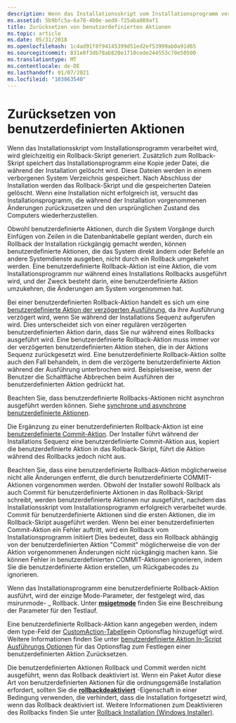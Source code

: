 ```yaml
---
description: Wenn das Installationsskript vom Installationsprogramm verarbeitet wird, wird gleichzeitig ein Rollback-Skript generiert.
ms.assetid: 5b9bfc5a-6a78-4b0e-aed8-f25aba089af1
title: Zurücksetzen von benutzerdefinierten Aktionen
ms.topic: article
ms.date: 05/31/2018
ms.openlocfilehash: 1c4ad91f8f94145399d51ed2ef53999ab0a91d65
ms.sourcegitcommit: 831e8f3db78ab820e1710cede244553c70e50500
ms.translationtype: MT
ms.contentlocale: de-DE
ms.lasthandoff: 01/07/2021
ms.locfileid: "103863540"
---
```

# <a name="rollback-custom-actions"></a>Zurücksetzen von benutzerdefinierten Aktionen

Wenn das Installationsskript vom Installationsprogramm verarbeitet wird, wird gleichzeitig ein Rollback-Skript generiert. Zusätzlich zum Rollback-Skript speichert das Installationsprogramm eine Kopie jeder Datei, die während der Installation gelöscht wird. Diese Dateien werden in einem verborgenen System Verzeichnis gespeichert. Nach Abschluss der Installation werden das Rollback-Skript und die gespeicherten Dateien gelöscht. Wenn eine Installation nicht erfolgreich ist, versucht das Installationsprogramm, die während der Installation vorgenommenen Änderungen zurückzusetzen und den ursprünglichen Zustand des Computers wiederherzustellen.

Obwohl benutzerdefinierte Aktionen, durch die System Vorgänge durch Einfügen von Zeilen in die Datenbanktabelle geplant werden, durch ein Rollback der Installation rückgängig gemacht werden, können benutzerdefinierte Aktionen, die das System direkt ändern oder Befehle an andere Systemdienste ausgeben, nicht durch ein Rollback umgekehrt werden. Eine benutzerdefinierte Rollback-Aktion ist eine Aktion, die vom Installationsprogramm nur während eines Installations Rollbacks ausgeführt wird, und der Zweck besteht darin, eine benutzerdefinierte Aktion umzukehren, die Änderungen am System vorgenommen hat.

Bei einer benutzerdefinierten Rollback-Aktion handelt es sich um eine [benutzerdefinierte Aktion der verzögerten Ausführung](deferred-execution-custom-actions.md), da ihre Ausführung verzögert wird, wenn Sie während der Installations Sequenz aufgerufen wird. Dies unterscheidet sich von einer regulären verzögerten benutzerdefinierten Aktion darin, dass Sie nur während eines Rollbacks ausgeführt wird. Eine benutzerdefinierte Rollback-Aktion muss immer vor der verzögerten benutzerdefinierten Aktion stehen, die in der Aktions Sequenz zurückgesetzt wird. Eine benutzerdefinierte Rollback-Aktion sollte auch den Fall behandeln, in dem die verzögerte benutzerdefinierte Aktion während der Ausführung unterbrochen wird. Beispielsweise, wenn der Benutzer die Schaltfläche Abbrechen beim Ausführen der benutzerdefinierten Aktion gedrückt hat.

Beachten Sie, dass benutzerdefinierte Rollbacks-Aktionen nicht asynchron ausgeführt werden können. Siehe [synchrone und asynchrone benutzerdefinierte Aktionen](synchronous-and-asynchronous-custom-actions.md).

Die Ergänzung zu einer benutzerdefinierten Rollback-Aktion ist eine [benutzerdefinierte Commit-Aktion](commit-custom-actions.md). Der Installer führt während der Installations Sequenz eine benutzerdefinierte Commit-Aktion aus, kopiert die benutzerdefinierte Aktion in das Rollback-Skript, führt die Aktion während des Rollbacks jedoch nicht aus.

Beachten Sie, dass eine benutzerdefinierte Rollback-Aktion möglicherweise nicht alle Änderungen entfernt, die durch benutzerdefinierte COMMIT-Aktionen vorgenommen werden. Obwohl der Installer sowohl Rollback als auch Commit für benutzerdefinierte Aktionen in das Rollback-Skript schreibt, werden benutzerdefinierte Aktionen nur ausgeführt, nachdem das Installationsskript vom Installationsprogramm erfolgreich verarbeitet wurde. Commit für benutzerdefinierte Aktionen sind die ersten Aktionen, die im Rollback-Skript ausgeführt werden. Wenn bei einer benutzerdefinierten Commit-Aktion ein Fehler auftritt, wird ein Rollback vom Installationsprogramm initiiert Dies bedeutet, dass ein Rollback abhängig von der benutzerdefinierten Aktion "Commit" möglicherweise die von der Aktion vorgenommenen Änderungen nicht rückgängig machen kann. Sie können Fehler in benutzerdefinierten COMMIT-Aktionen ignorieren, indem Sie die benutzerdefinierte Aktion erstellen, um Rückgabecodes zu ignorieren.

Wenn das Installationsprogramm eine benutzerdefinierte Rollback-Aktion ausführt, wird der einzige Mode-Parameter, der festgelegt wird, das msirunmode- \_ Rollback. Unter [**msigetmode**](/windows/desktop/api/Msiquery/nf-msiquery-msigetmode) finden Sie eine Beschreibung der Parameter für den Testlauf.

Eine benutzerdefinierte Rollback-Aktion kann angegeben werden, indem dem type-Feld der [CustomAction-Tabelle](customaction-table.md)ein Optionsflag hinzugefügt wird. Weitere Informationen finden Sie unter [benutzerdefinierte Aktion In-Script Ausführungs Optionen](custom-action-in-script-execution-options.md) für das Optionsflag zum Festlegen einer benutzerdefinierten Aktion Zurücksetzen.

Die benutzerdefinierten Aktionen Rollback und Commit werden nicht ausgeführt, wenn das Rollback deaktiviert ist. Wenn ein Paket Autor diese Art von benutzerdefinierten Aktionen für die ordnungsgemäße Installation erfordert, sollten Sie die [**rollbackdeaktiviert**](rollbackdisabled.md) -Eigenschaft in einer Bedingung verwenden, die verhindert, dass die Installation fortgesetzt wird, wenn das Rollback deaktiviert ist. Weitere Informationen zum Deaktivieren des Rollbacks finden Sie unter [Rollback Installation (Windows Installer)](rollback-installation.md).

 

 



